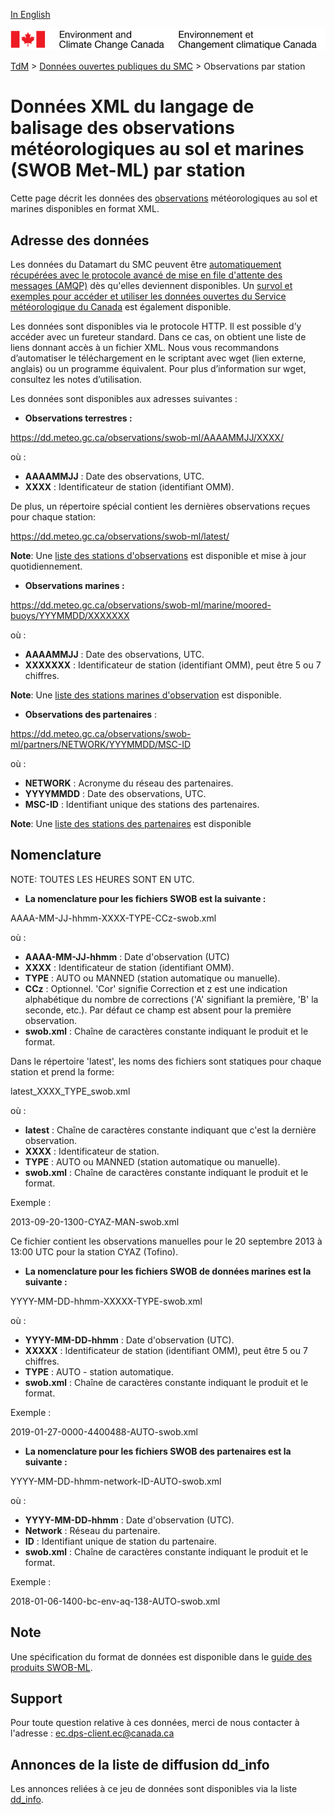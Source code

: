 [In English](readme_obs_insitu_swobdatamart_en.md)

![ECCC logo](../../img_eccc-logo.png)

[TdM](../../readme_fr.md) > [Données ouvertes publiques du SMC](../readme_fr.md) > Observations par station

# Données XML du langage de balisage des observations météorologiques au sol et marines (SWOB Met-ML) par station

Cette page décrit les données des [observations](readme_obs_insitu_fr.md) météorologiques au sol et marines disponibles en format XML.

## Adresse des données 

Les données du Datamart du SMC peuvent être [automatiquement récupérées avec le protocole avancé de mise en file d'attente des messages (AMQP)](../../msc-datamart/amqp_fr.md) dès qu'elles deviennent disponibles. Un [survol et exemples pour accéder et utiliser les données ouvertes du Service météorologique du Canada](../../usage/readme_fr.md) est également disponible.

Les données sont disponibles via le protocole HTTP. Il est possible d’y accéder avec un fureteur standard. Dans ce cas, on obtient une liste de liens donnant accès à un fichier XML. Nous vous recommandons d’automatiser le téléchargement en le scriptant avec wget (lien externe, anglais) ou un programme équivalent. Pour plus d’information sur wget, consultez les notes d’utilisation.

Les données sont disponibles aux adresses suivantes :

* __Observations terrestres :__

https://dd.meteo.gc.ca/observations/swob-ml/AAAAMMJJ/XXXX/

où :

* __AAAAMMJJ__ : Date des observations, UTC.
* __XXXX__ : Identificateur de station (identifiant OMM).

De plus, un répertoire spécial contient les dernières observations reçues pour chaque station:

https://dd.meteo.gc.ca/observations/swob-ml/latest/

__Note__: Une [liste des stations d'observations](https://dd.meteo.gc.ca/observations/doc/swob-xml_station_list.csv) est disponible et mise à jour quotidiennement.

* __Observations marines :__

https://dd.meteo.gc.ca/observations/swob-ml/marine/moored-buoys/YYYMMDD/XXXXXXX

où : 

* __AAAAMMJJ__ : Date des observations, UTC.
* __XXXXXXX__ : Identificateur de station (identifiant OMM), peut être 5 ou 7 chiffres.

__Note__: Une [liste des stations marines d'observation](http://collaboration.cmc.ec.gc.ca/cmc/cmos/public_doc/msc-data/obs_station/swob-xml_marine_station_list.geojson) est disponible.

* __Observations des partenaires__ :
  
https://dd.meteo.gc.ca/observations/swob-ml/partners/NETWORK/YYYMMDD/MSC-ID

où : 

* __NETWORK__ : Acronyme du réseau des partenaires.
* __YYYYMMDD__ : Date des observations, UTC.
* __MSC-ID__ : Identifiant unique des stations des partenaires.

__Note__: Une [liste des stations des partenaires](http://collaboration.cmc.ec.gc.ca/cmc/cmos/public_doc/msc-data/obs_station/swob-xml_partner_station_list.geojson) est disponible

## Nomenclature

NOTE: TOUTES LES HEURES SONT EN UTC.

* __La nomenclature pour les fichiers SWOB est la suivante :__

AAAA-MM-JJ-hhmm-XXXX-TYPE-CCz-swob.xml

où :

* __AAAA-MM-JJ-hhmm__ : Date d'observation (UTC)
* __XXXX__ : Identificateur de station (identifiant OMM).
* __TYPE__ : AUTO ou MANNED (station automatique ou manuelle).
* __CCz__ : Optionnel. 'Cor' signifie Correction et z est une indication alphabétique du nombre de corrections ('A' signifiant la première, 'B' la seconde, etc.). Par défaut ce champ est absent pour la première observation.
* __swob.xml__ : Chaîne de caractères constante indiquant le produit et le format.

Dans le répertoire 'latest', les noms des fichiers sont statiques pour chaque station et prend la forme:
 
latest_XXXX_TYPE_swob.xml

où :

* __latest__ : Chaîne de caractères constante indiquant que c'est la dernière observation.
* __XXXX__ : Identificateur de station.
* __TYPE__ :  AUTO ou MANNED (station automatique ou manuelle).
* __swob.xml__ : Chaîne de caractères constante indiquant le produit et le format.

Exemple :

2013-09-20-1300-CYAZ-MAN-swob.xml 

Ce fichier contient les observations manuelles pour le 20 septembre 2013 à 13:00 UTC pour la station CYAZ (Tofino).

* __La nomenclature pour les fichiers SWOB de données marines est la suivante :__

YYYY-MM-DD-hhmm-XXXXX-TYPE-swob.xml

où :

* __YYYY-MM-DD-hhmm__ : Date d'observation (UTC).
* __XXXXX__ : Identificateur de station (identifiant OMM), peut être 5 ou 7 chiffres.
* __TYPE__ : AUTO - station automatique.
* __swob.xml__ : Chaîne de caractères constante indiquant le produit et le format.

Exemple :

2019-01-27-0000-4400488-AUTO-swob.xml

* __La nomenclature pour les fichiers SWOB des partenaires est la suivante :__
  
YYYY-MM-DD-hhmm-network-ID-AUTO-swob.xml

où :

* __YYYY-MM-DD-hhmm__ : Date d'observation (UTC).
* __Network__ : Réseau du partenaire.
* __ID__ : Identifiant unique de station du partenaire. 
* __swob.xml__ : Chaîne de caractères constante indiquant le produit et le format.
  
Exemple :

2018-01-06-1400-bc-env-aq-138-AUTO-swob.xml  

## Note

Une spécification du format de données est disponible dans le [guide des produits SWOB-ML](http://collaboration.cmc.ec.gc.ca/cmc/cmos/public_doc/msc-data/obs_station/SWOB-ML_Product_User_Guide_v8.2_f.pdf).

## Support

Pour toute question relative à ces données, merci de nous contacter à l'adresse : ec.dps-client.ec@canada.ca

## Annonces de la liste de diffusion dd_info 

Les annonces reliées à ce jeu de données sont disponibles via la liste [dd_info](https://lists.ec.gc.ca/cgi-bin/mailman/listinfo/dd_info).


